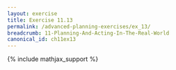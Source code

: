 ```yaml
---
layout: exercise
title: Exercise 11.13
permalink: /advanced-planning-exercises/ex_13/
breadcrumb: 11-Planning-And-Acting-In-The-Real-World
canonical_id: ch11ex13
---
```


{% include mathjax_support %}
